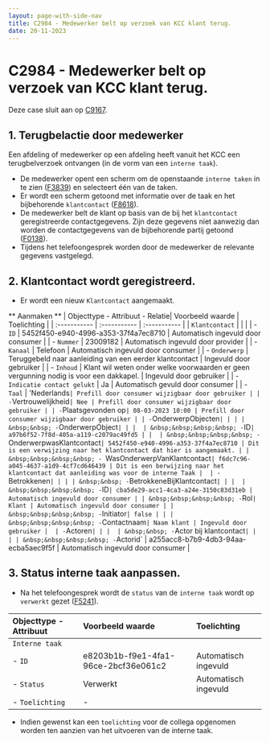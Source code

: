 ```yaml
---
layout: page-with-side-nav
title: C2984 - Medewerker belt op verzoek van KCC klant terug.
date: 20-11-2023
---
```


# C2984 - Medewerker belt op verzoek van KCC klant terug.

Deze case sluit aan op [C9167](./9167.md).

## 1. Terugbelactie door medewerker

Een afdeling of medewerker op een afdeling heeft vanuit het KCC een terugbelverzoek ontvangen (in de vorm van een `interne taak`).
- De medewerker opent een scherm om de openstaande `interne taken` in te zien ([F3839](./3839.md)) en selecteert één van de taken.
- Er wordt een scherm getoond met informatie over de taak en het bijbehorende `klantcontact` ([F8618](./8618.md)).
- De medewerker belt de klant op basis van de bij het `klantcontact` geregistreerde contactgegevens. Zijn deze gegevens niet aanwezig dan worden de contactgegevens van de bijbehorende partij getoond ([F0138](./0138.md)).
- Tijdens het telefoongesprek worden door de medewerker de relevante gegevens vastgelegd.

## 2. Klantcontact wordt geregistreerd.

- Er wordt een nieuw `Klantcontact` aangemaakt.

** Aanmaken **
| Objecttype - Attribuut - Relatie| Voorbeeld waarde | Toelichting |
| :----------- | :----------- | :----------- |
| `Klantcontact` | | |
| - `ID` | 5452f450-e940-4996-a353-37f4a7ec8710 | Automatisch ingevuld door consumer |
| - `Nummer` | 23009182 | Automatisch ingevuld door provider |
| - `Kanaal` | Telefoon | Automatisch ingevuld door consumer | 
| - `Onderwerp` | Teruggebeld naar aanleiding van een eerder klantcontact | Ingevuld door gebruiker |
| - `Inhoud` | Klant wil weten onder welke voorwaarden er geen vergunning nodig is voor een dakkapel. | Ingevuld door gebruiker |
| - `Indicatie contact gelukt` | Ja | Automatisch gevuld door consumer |
| - `Taal` | 'Nederlands` | Prefill door consumer wijzigbaar door gebruiker |
| - `Vertrouwelijkheid` | Nee | Prefill door consumer wijzigbaar door gebruiker |
| - `Plaatsgevonden op` | 08-03-2023 10:00 | Prefill door consumer wijzigbaar door gebruiker |
| - `OnderwerpObjecten` | | |
| &nbsp;&nbsp; - `OnderwerpObject` | | | 
| &nbsp;&nbsp;&nbsp;&nbsp; - `ID` | a97b6f52-7f8d-405a-a119-c2079ac49fd5 | | 
| &nbsp;&nbsp;&nbsp;&nbsp; - `OnderwerpwasKlantcontact`| 5452f450-e940-4996-a353-37f4a7ec8710 | Dit is een verwijzing naar het klantcontact dat hier is aangemaakt. |
| &nbsp;&nbsp;&nbsp;&nbsp; - `WasOnderwerpVanKlantcontact` | f6dc7c96-a045-4637-a1d9-4cf7cd646439 | Dit is een berwijzing naar het klantcontact dat aanleiding was voor de interne Taak | 
| - `Betrokkenen` | | |
| &nbsp;&nbsp; - `BetrokkeneBijKlantcontact` | | | 
| &nbsp;&nbsp;&nbsp;&nbsp; - `ID` | cba5de29-acc1-4ca3-a24e-3150c83d31eb | Automatisch ingevuld door consumer |
| &nbsp;&nbsp;&nbsp;&nbsp; - `Rol` | Klant | Automatisch ingevuld door consumer |
| &nbsp;&nbsp;&nbsp;&nbsp; - `Initiator` | false | |
| &nbsp;&nbsp;&nbsp;&nbsp; - `Contactnaam` | Naam klant | Ingevuld door gebruiker | 
| - `Actoren` | | | 
| &nbsp;&nbsp; - `Actor bij klantcontact` | | |
| &nbsp;&nbsp;&nbsp;&nbsp; - `Actorid` | a255acc8-b7b9-4db3-94aa-ecba5aec9f5f | Automatisch ingevuld door consumer |

## 3. Status interne taak aanpassen.

- Na het telefoongesprek wordt de `status` van de `interne taak` wordt op `verwerkt` gezet ([F5241](./5241.md)).

| Objecttype - Attribuut | Voorbeeld waarde | Toelichting |
| :----------- | :----------- | :----------- |
| `Interne taak` | | |
| - `ID` | e8203b1b-f9e1-4fa1-96ce-2bcf36e061c2 | Automatisch ingevuld |
| - `Status` | Verwerkt | Automatisch ingevuld | 
| - `Toelichting` | - | |

- Indien gewenst kan een `toelichting` voor de collega opgenomen worden ten aanzien van het uitvoeren van de interne taak. 

